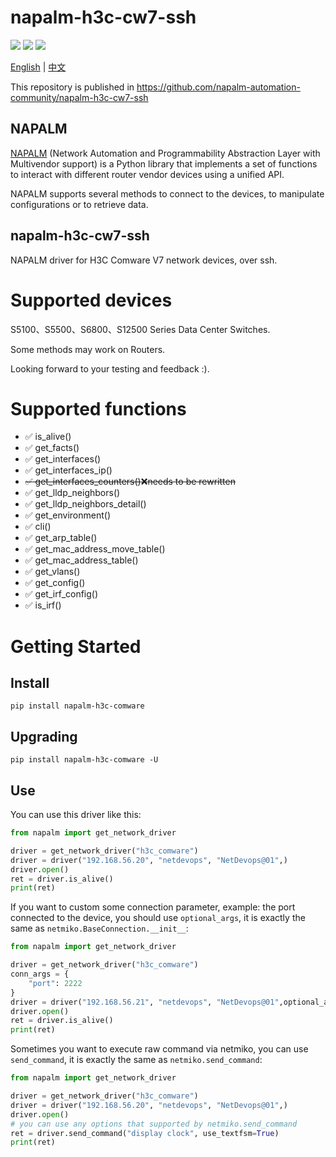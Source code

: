 # napalm-h3c-cw7-ssh

![](https://img.shields.io/pypi/v/napalm-h3c-comware?style=flat-square)
![](https://img.shields.io/pypi/pyversions/napalm-h3c-comware?style=flat-square)
![](https://img.shields.io/pypi/dm/napalm-h3c-comware?style=flat-square)

[English](README.md) | [中文](README_CN.md)

This repository is published in https://github.com/napalm-automation-community/napalm-h3c-cw7-ssh

## NAPALM

[NAPALM](https://github.com/napalm-automation/napalm) (Network Automation and Programmability Abstraction Layer with Multivendor support) is a Python library that implements a set of functions to interact with different router vendor devices using a unified API.

NAPALM supports several methods to connect to the devices, to manipulate configurations or to retrieve data.

## napalm-h3c-cw7-ssh

NAPALM driver for H3C Comware V7 network devices, over ssh.

# Supported devices

S5100、S5500、S6800、S12500 Series Data Center Switches.

Some methods may work on Routers.

Looking forward to your testing and feedback :).

# Supported functions

- :white_check_mark: is_alive()
- :white_check_mark: get_facts()
- :white_check_mark: get_interfaces()
- :white_check_mark: get_interfaces_ip()
- ~~:white_check_mark: get_interfaces_counters():x:needs to be rewritten~~
- :white_check_mark: get_lldp_neighbors()
- :white_check_mark: get_lldp_neighbors_detail()
- :white_check_mark: get_environment()
- :white_check_mark: cli()
- :white_check_mark: get_arp_table()
- :white_check_mark: get_mac_address_move_table()
- :white_check_mark: get_mac_address_table()
- :white_check_mark: get_vlans()
- :white_check_mark: get_config()
- :white_check_mark: get_irf_config()
- :white_check_mark: is_irf()


# Getting Started

## Install

```shell
pip install napalm-h3c-comware
```

## Upgrading

```shell
pip install napalm-h3c-comware -U
```

## Use

You can use this driver like this:

```python
from napalm import get_network_driver

driver = get_network_driver("h3c_comware")
driver = driver("192.168.56.20", "netdevops", "NetDevops@01",)
driver.open()
ret = driver.is_alive()
print(ret)
```

If you want to custom some connection parameter, example: the port connected to the device, you should use `optional_args`, it is exactly the same as `netmiko.BaseConnection.__init__`:

```python
from napalm import get_network_driver

driver = get_network_driver("h3c_comware")
conn_args = {
    "port": 2222
}
driver = driver("192.168.56.21", "netdevops", "NetDevops@01",optional_args=conn_args)
driver.open()
ret = driver.is_alive()
print(ret)
```

Sometimes you want to execute raw command via netmiko, you can use `send_command`, it is exactly the same as `netmiko.send_command`:

```python
from napalm import get_network_driver

driver = get_network_driver("h3c_comware")
driver = driver("192.168.56.20", "netdevops", "NetDevops@01",)
driver.open()
# you can use any options that supported by netmiko.send_command
ret = driver.send_command("display clock", use_textfsm=True)
print(ret)
```
